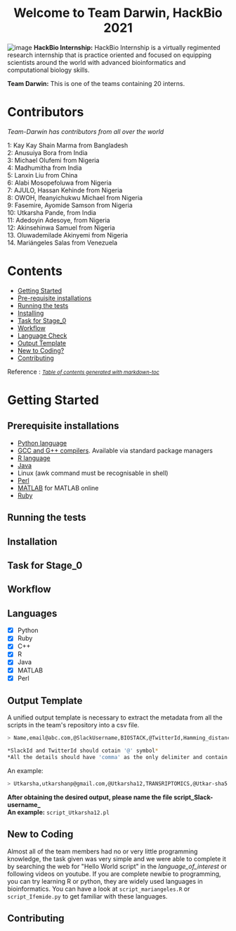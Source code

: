 <h1 align="center"> Welcome to Team Darwin, HackBio 2021 </h1>

![image](https://user-images.githubusercontent.com/88287648/128190365-2beca13a-9c53-41b0-83cc-185ae3d8a43c.png)
**HackBio Internship:**
  HackBio Internship is a virtually regimented research internship that is practice oriented and focused on equipping scientists around the world with advanced bioinformatics and     computational biology skills.

**Team Darwin:**
  This is one of the teams containing 20 interns.

# Contributors
*Team-Darwin has contributors from all over the world* 
  
  1: Kay Kay Shain Marma from Bangladesh\
  2: Anusuiya Bora from India\
  3: Michael Olufemi from Nigeria\
  4: Madhumitha from India\
  5: Lanxin Liu from China\
  6: Alabi Mosopefoluwa from Nigeria\
  7: AJULO, Hassan Kehinde from Nigeria\
  8: OWOH, Ifeanyichukwu Michael from Nigeria\
  9: Fasemire, Ayomide Samson from Nigeria\
  10: Utkarsha Pande, from India\
  11: Adedoyin Adesoye, from Nigeria\
  12: Akinsehinwa Samuel from Nigeria\
  13. Oluwademilade Akinyemi from Nigeria\
  14. Mariángeles Salas from Venezuela





# Contents
  * [Getting Started](#getting-started)
  * [Pre-requisite installations](#pre-requisite-installations)
  * [Running the tests](#running-the-tests)
  * [Installing](#installing)
  * [Task for Stage_0](#task-for-stage-0)
  * [Workflow](#workflow)
  * [Language Check](#language-check)
  * [Output Template](#output-template)
  * [New to Coding?](#new-to-coding-)
  * [Contributing](#contributing)

Reference : <small><i><a href='http://ecotrust-canada.github.io/markdown-toc/'>Table of contents generated with markdown-toc</a></i></small>
# Getting Started
## Prerequisite installations
- [Python language](https://www.python.org/)
- [GCC and G++ compilers](https://gcc.gnu.org/). Available via standard package managers
- [R language](https://www.r-project.org/)
- [Java](https://www.java.com/en/)
- Linux (awk command must be recognisable in shell)
- [Perl](https://www.perl.org/)
- [MATLAB](https://in.mathworks.com/products/matlab-online.html) for MATLAB online
- [Ruby](https://www.ruby-lang.org/en/)

## Running the tests
 
 
 
 
 
## Installation






## Task for Stage_0





## Workflow






## Languages
- [x] Python
- [x] Ruby
- [x] C++
- [x] R 
- [x] Java
- [x] MATLAB
- [x] Perl

## Output Template
A unified output template is necessary to extract the metadata from all the scripts in the team's repository into a csv file. 
```bash
> Name,email@abc.com,@SlackUsername,BIOSTACK,@TwitterId,Hamming_distance  

*SlackId and TwitterId should cotain '@' symbol*
*All the details should have 'comma' as the only delimiter and contain no spaces.*
```
An example:
```bash
> Utkarsha,utkarshanp@gmail.com,@Utkarsha12,TRANSRIPTOMICS,@Utkar-sha5
```
**After obtaining the desired output, please name the file script_Slack-username_ <br> An example:** 
`script_Utkarsha12.pl`

## New to Coding 
Almost all of the team members had no or very little programming knowledge, the task given was very simple and we were able to complete it by searching the web for "Hello World script" in the *language_of_interest* or following videos on youtube. If you are complete newbie to programming, you can try learning R or python, they are widely used  languages in bioinformatics. 
You can have a look at `script_mariangeles.R` or `script_Ifemide.py` to get familiar with these languages.

## Contributing







